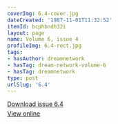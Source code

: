 ```yaml
---
coverImg: 6.4-cover.jpg
dateCreated: '1987-11-01T11:32:52'
itemId: bcphbndh32i
layout: page
name: Volume 6, issue 4
profileImg: 6.4-rect.jpg
tags:
- hasAuthor: dreamnetwork
- hasTag: dream-network-volume-6
- hasTag: dreamnetwork
type: post
urlSlug: '6.4'
---
```

<p style="margin-block-end: 5px; margin-block-start: 5px;"><a href="../files/pdfs/Volume_6/6.4-Dream-Network-Bulletin_Volume-6-Number-4.pdf" download="">Download issue 6.4</a></p><p style="margin-block-end: 5px; margin-block-start: 5px;"><a href="../files/pdfs/Volume_6/6.4-Dream-Network-Bulletin_Volume-6-Number-4.pdf">View online</a></p>